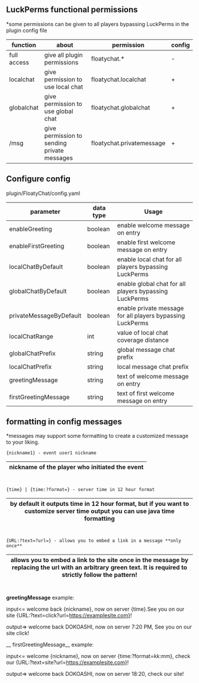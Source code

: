 ## LuckPerms functional permissions
*some permissions can be given to all players bypassing LuckPerms in the plugin config file

| function      | about | permission     |config|
| ------------- | ---------------------------------- |-----------------------|----------|
| full access   | give all plugin permissions        | floatychat.*          |-|
| localchat     | give permission to use local chat  | floatychat.localchat  |+|
| globalchat    | give permission to use global chat | floatychat.globalchat |+|
| /msg          | give permission to sending private messages| floatychat.privatemessage|+|


## Configure config
plugin/FloatyChat/config.yaml

|parameter|data type    |Usage|
|---------|-------------|-|
| enableGreeting        | boolean | enable welcome message on entry |
| enableFirstGreeting   | boolean | enable first welcome message on entry |
| localChatByDefault    | boolean | enable local chat for all players bypassing LuckPerms|
|globalChatByDefault    | boolean | enable global chat for all players bypassing LuckPerms|
| privateMessageByDefault| boolean| enable private message for all players bypassing LuckPerms |
| localChatRange        | int     | value of local chat coverage distance |
| globalChatPrefix  | string  | global message chat prefix|
| localChatPrefix   | string  | local message chat prefix|
| greetingMessage       | string  | text of welcome message on entry |
| firstGreetingMessage       | string  | text of first welcome message on entry |


## formatting in config messages
*messages may support some formatting to create a customized message to your liking.

```
{nickname1} - event user1 nickname
```

|nickname of the player who initiated the event|
|-|

#
```
{time} | {time:?format=} - server time in 12 hour format
```
|by default it outputs time in 12 hour format, but if you want to customize server time output you can use java time formatting|
|-|

#
```
{URL:?text=?url=} - allows you to embed a link in a message **only once**
```
|allows you to embed a link to the site once in the message by replacing the url with an arbitrary green text. It is required to strictly follow the pattern!|
|-|

#


__greetingMessage__   example:

input<= welcome back {nickname}, now on server {time}.See you on our site {URL:?text=click?url=https://examplesite.com}!

output=> welcome back DOKOASHI, now on server 7:20 PM, See you on our site click!

__ firstGreetingMessage__ example:

input<= welcome  {nickname}, now on server {time:?format=kk:mm}, check our  {URL:?text=site?url=https://examplesite.com}!

output=> welcome back DOKOASHI, now on server 18:20, check our site!